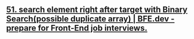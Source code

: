 ## [51. search element right after target with Binary Search(possible duplicate array) | BFE.dev - prepare for Front-End job interviews.](https://bigfrontend.dev/problem/search-element-right-after-target-with-Binary-Search-possible-duplicate-array)

